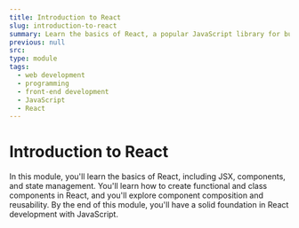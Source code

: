 ```yaml
---
title: Introduction to React
slug: introduction-to-react
summary: Learn the basics of React, a popular JavaScript library for building user interfaces. Master JSX, components, and state management with our course.
previous: null
src:
type: module
tags:
  - web development
  - programming
  - front-end development
  - JavaScript
  - React
---
```


# Introduction to React

In this module, you'll learn the basics of React, including JSX, components, and state management. You'll learn how to create functional and class components in React, and you'll explore component composition and reusability. By the end of this module, you'll have a solid foundation in React development with JavaScript.
